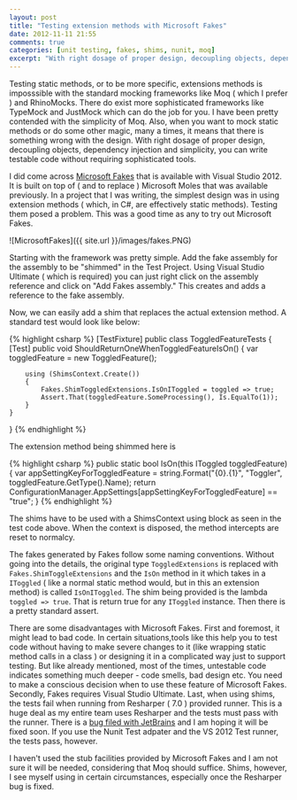 ```yaml
---
layout: post
title: "Testing extension methods with Microsoft Fakes"
date: 2012-11-11 21:55
comments: true
categories: [unit testing, fakes, shims, nunit, moq]
excerpt: "With right dosage of proper design, decoupling objects, dependency injection and simplicity, you can write testable code without requiring sophisticated tools."
---
```


Testing static methods, or to be more specific, extensions methods is imposssible with the standard mocking frameworks like Moq ( which I prefer ) and RhinoMocks. There do exist more sophisticated frameworks like TypeMock and JustMock which can do the job for you. I have been pretty contended with the simplicity of Moq. Also, when you want to mock static methods or do some other magic, many a times, it means that there is something wrong with the design. With right dosage of proper design, decoupling objects, dependency injection and simplicity, you can write testable code without requiring sophisticated tools.

I did come across [Microsoft Fakes](http://msdn.microsoft.com/en-us/library/hh549175.aspx) that is available with Visual Studio 2012. It is built on top of ( and to replace ) Microsoft Moles that was available previously. In a project that I was writing, the simplest design was in using extension methods ( which, in C#, are effectively static methods). Testing them posed a problem. This was a good time as any to try out Microsoft Fakes.

![MicrosoftFakes]({{ site.url }}/images/fakes.PNG)

Starting with the framework was pretty simple. Add the fake assembly for the assembly to be "shimmed" in the Test Project. Using Visual Studio Ultimate ( which is required) you can just right click on the assembly reference and click on "Add Fakes assembly." This creates and adds a reference to the fake assembly.

Now, we can easily add a shim that replaces the actual extension method. A standard test would look like below:

{% highlight csharp %}
[TestFixture]
public class ToggledFeatureTests
{
    [Test]
    public void ShouldReturnOneWhenToggledFeatureIsOn()
    {
        var toggledFeature = new ToggledFeature();

        using (ShimsContext.Create())
        {
            Fakes.ShimToggledExtensions.IsOnIToggled = toggled => true;
            Assert.That(toggledFeature.SomeProcessing(), Is.EqualTo(1));
        }
    }
}
{% endhighlight %}

The extension method being shimmed here is

{% highlight csharp %}
public static bool IsOn(this IToggled toggledFeature)
{
    var appSettingKeyForToggledFeature = string.Format("{0}.{1}", "Toggler", toggledFeature.GetType().Name);
    return ConfigurationManager.AppSettings[appSettingKeyForToggledFeature] == "true";
}
{% endhighlight %}

The shims have to be used with a ShimsContext using block as seen in the test code above. When the context is disposed, the method intercepts are reset to normalcy.

The fakes generated by Fakes follow some naming conventions. Without going into the details, the original type `ToggledExtensions` is replaced with `Fakes.ShimToggleExtensions` and the `IsOn` method in it which takes in a `IToggled` ( like a normal static method would, but in this an extension method) is called `IsOnIToggled`. The shim being provided is the lambda `toggled => true`. That is return true for any `IToggled` instance. Then there is a pretty standard assert.



There are some disadvantages with Microsoft Fakes. First and foremost, it might lead to bad code. In certain situations,tools like this help you to test code without having to make severe changes to it (like wrapping static method calls in a class ) or designing it in a complicated way just to support testing. But like already mentioned, most of the times, untestable code indicates something much deeper - code smells, bad design etc. You need to make a conscious decision when to use these feature of Microsoft Fakes. Secondly, Fakes requires Visual Studio Ultimate. Last, when using shims, the tests fail when running from Resharper ( 7.0 ) provided runner. This is a huge deal as my entire team uses Resharper and the tests must pass with the runner. There is a [bug filed with JetBrains](http://youtrack.jetbrains.com/issue/RSRP-328377) and I am hoping it will be fixed soon. If you use the Nunit Test adpater and the VS 2012 Test runner, the tests pass, however.

I haven't used the stub facilities provided by Microsoft Fakes and I am not sure it will be needed, considering that Moq should suffice. Shims, however, I see myself using in certain circumstances, especially once the Resharper bug is fixed.
